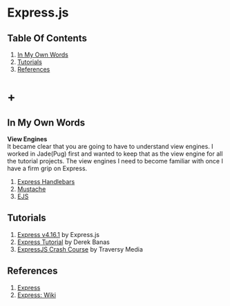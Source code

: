 # Express.js

## Table Of Contents
1. [In My Own Words](#in-my-own-words)
1. [Tutorials](#tutorials)
1. [References](#references)
# +

## In My Own Words

**View Engines**  
It became clear that you are going to have to understand view engines. I worked in Jade(Pug) first and wanted to keep that as the view engine for all the tutorial projects. The view engines I need to become familiar with once I have a firm grip on Express.
1. [Express Handlebars](https://www.npmjs.com/package/express-handlebars)
2. [Mustache](https://www.npmjs.com/package/mustache)
3. [EJS](https://www.npmjs.com/package/ejs)

## Tutorials
1. [Express v4.16.1](express_v4-16-1) by Express.js
1. [Express Tutorial](express-tutorial) by Derek Banas
1. [ExpressJS Crash Course](expressjs-crash-course) by Traversy Media

## References
1. [Express](https://expressjs.com/)
1. [Express: Wiki](https://en.wikipedia.org/wiki/Express.js)
